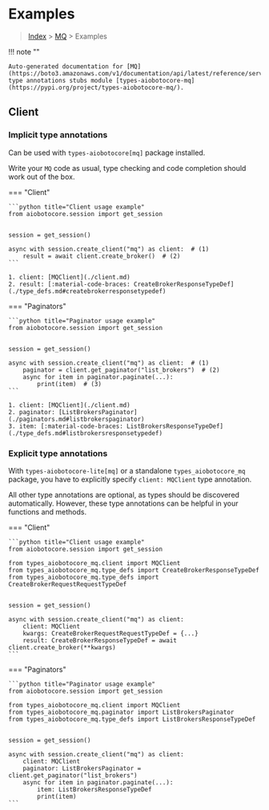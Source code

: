 # Examples

> [Index](../README.md) > [MQ](./README.md) > Examples

!!! note ""

    Auto-generated documentation for [MQ](https://boto3.amazonaws.com/v1/documentation/api/latest/reference/services/mq.html#MQ)
    type annotations stubs module [types-aiobotocore-mq](https://pypi.org/project/types-aiobotocore-mq/).

## Client

### Implicit type annotations

Can be used with `types-aiobotocore[mq]` package installed.

Write your `MQ` code as usual,
type checking and code completion should work out of the box.



=== "Client"

    ```python title="Client usage example"
    from aiobotocore.session import get_session


    session = get_session()

    async with session.create_client("mq") as client:  # (1)
        result = await client.create_broker()  # (2)
    ```

    1. client: [MQClient](./client.md)
    2. result: [:material-code-braces: CreateBrokerResponseTypeDef](./type_defs.md#createbrokerresponsetypedef) 



=== "Paginators"

    ```python title="Paginator usage example"
    from aiobotocore.session import get_session


    session = get_session()

    async with session.create_client("mq") as client:  # (1)
        paginator = client.get_paginator("list_brokers")  # (2)
        async for item in paginator.paginate(...):
            print(item)  # (3)
    ```

    1. client: [MQClient](./client.md)
    2. paginator: [ListBrokersPaginator](./paginators.md#listbrokerspaginator)
    3. item: [:material-code-braces: ListBrokersResponseTypeDef](./type_defs.md#listbrokersresponsetypedef) 




### Explicit type annotations

With `types-aiobotocore-lite[mq]`
or a standalone `types_aiobotocore_mq` package, you have to explicitly specify
`client: MQClient` type annotation.

All other type annotations are optional, as types should be discovered automatically.
However, these type annotations can be helpful in your functions and methods.


=== "Client"

    ```python title="Client usage example"
    from aiobotocore.session import get_session

    from types_aiobotocore_mq.client import MQClient
    from types_aiobotocore_mq.type_defs import CreateBrokerResponseTypeDef
    from types_aiobotocore_mq.type_defs import CreateBrokerRequestRequestTypeDef


    session = get_session()

    async with session.create_client("mq") as client:
        client: MQClient
        kwargs: CreateBrokerRequestRequestTypeDef = {...}
        result: CreateBrokerResponseTypeDef = await client.create_broker(**kwargs)
    ```



=== "Paginators"

    ```python title="Paginator usage example"
    from aiobotocore.session import get_session

    from types_aiobotocore_mq.client import MQClient
    from types_aiobotocore_mq.paginator import ListBrokersPaginator
    from types_aiobotocore_mq.type_defs import ListBrokersResponseTypeDef


    session = get_session()

    async with session.create_client("mq") as client:
        client: MQClient
        paginator: ListBrokersPaginator = client.get_paginator("list_brokers")
        async for item in paginator.paginate(...):
            item: ListBrokersResponseTypeDef
            print(item)
    ```


